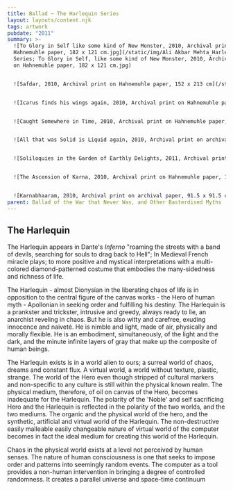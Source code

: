 ```yaml
---
title: Ballad ~ The Harlequin Series
layout: layouts/content.njk
tags: artwork
pubdate: "2011"
summary: >-
  ![To Glory in Self like some kind of New Monster, 2010, Archival print on
  Hahnemuhle paper, 182 x 121 cm.jpg](/static/img/Ali Akbar Mehta_Harlequin
  Series; To Glory in Self, like some kind of New Monster, 2010, Archival print
  on Hahnemuhle paper, 182 x 121 cm.jpg)


  ![Safdar, 2010, Archival print on Hahnemuhle paper, 152 x 213 cm](/static/img/Ali Akbar Mehta_Harlequin Series; Safdar, 2010, Archival print on Hahnemuhle paper, 152 x 213 cm.jpg)


  ![Icarus finds his wings again, 2010, Archival print on Hahnemuhle paper, 182 x 121 cm](/static/img/Ali Akbar Mehta_Harlequin Series; Icarus finds his wings again, 2010, Archival print on Hahnemuhle paper, 182 x 121 cm.jpg)


  ![Caught Somewhere in Time, 2010, Archival print on Hahnemuhle paper, 182 x 152 cm](/static/img/Ali Akbar Mehta_Harlequin Series; Caught Somewhere in Time, 2010, Archival print on Hahnemuhle paper, 182 x 152 cm.jpg)


  ![All that was Solid is Liquid again, 2010, Archival print on archival paper, 229 x 152 cm](/static/img/Ali Akbar Mehta_Harlequin Series; All that was Solid is Liquid again, 2010, Archival print on archival paper, 229 x 152 cm.jpg)


  ![Soliloquies in the Garden of Earthly Delights, 2011, Archival print on Hahnemuhle paper, 229 x 152 cm](/static/img/Ali Akbar Mehta_Harlequin Series; Soliloquies in the Garden of Earthly Delights, 2011, Archival print on Hahnemuhle paper, 229 x 152 cm.jpg)


  ![The Ascension of Karna, 2010, Archival print on Hahnemuhle paper, 121 x 91.5 cm](/static/img/Ali Akbar Mehta_The Ascension of Karna, 2010, Archival print on Hahnemuhle paper, 121 x 91.5 cm.jpg)


  ![Karnabhaaram, 2010, Archival print on archival paper, 91.5 x 91.5 cm](/static/img/Ali AKbar Mehta_Karnabhaaram, 2010, Archival print on archival paper, 91.5 x 91.5 cm.jpg)
parent: Ballad of the War that Never Was, and Other Basterdised Myths
---
```

## The Harlequin

The Harlequin appears in Dante's _Inferno_ "roaming the streets with a band of devils, searching for souls to drag back to Hell"; In Medieval French miracle plays; to more positive and mystical interpretations with a multi-colored diamond-patterned costume that embodies the many-sidedness and richness of life.

The Harlequin - almost Dionysian in the liberating chaos of life is in opposition to the central figure of the canvas works - the Hero of human myth - Apollonian in seeking order and fulfilling his destiny. The Harlequin is a prankster and trickster, intrusive and greedy, always ready to lie, an anarchist reveling in chaos. But he is also witty and carefree, exuding innocence and naiveté. He is nimble and light, made of air, physically and morally flexible. He is an embodiment, simultaneously, of the light and the dark, and the minute infinite layers of gray that make up the composite of human beings.

The Harlequin exists is in a world alien to ours; a surreal world of chaos, dreams and constant flux. A virtual world, a world without texture, plastic, strange. The world of the Hero even though stripped of cultural markers and non-specific to any culture is still within the physical known realm. The physical medium, therefore, of oil on canvas of the Hero, becomes inadequate for the Harlequin. The polarity of the 'Noble' and self sacrificing Hero and the Harlequin is reflected in the polarity of the two worlds, and the two mediums. The organic and the physical world of the hero, and the synthetic, artificial and virtual world of the Harlequin. The non-destructive easily malleable easily changeable nature of virtual world of the computer becomes in fact the ideal medium for creating this world of the Harlequin.

Chaos in the physical world exists at a level not perceived by human senses. The nature of human consciousness is one that seeks to impose order and patterns into seemingly random events. The computer as a tool provides a non-human intervention in bringing a degree of controlled randomness. It creates a parallel universe and space-time continuum
